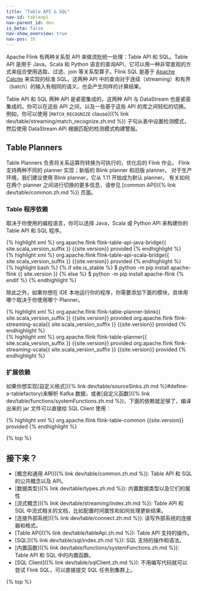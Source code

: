 ```yaml
---
title: "Table API & SQL"
nav-id: tableapi
nav-parent_id: dev
is_beta: false
nav-show_overview: true
nav-pos: 35
---
```

<!--
Licensed to the Apache Software Foundation (ASF) under one
or more contributor license agreements.  See the NOTICE file
distributed with this work for additional information
regarding copyright ownership.  The ASF licenses this file
to you under the Apache License, Version 2.0 (the
"License"); you may not use this file except in compliance
with the License.  You may obtain a copy of the License at

  http://www.apache.org/licenses/LICENSE-2.0

Unless required by applicable law or agreed to in writing,
software distributed under the License is distributed on an
"AS IS" BASIS, WITHOUT WARRANTIES OR CONDITIONS OF ANY
KIND, either express or implied.  See the License for the
specific language governing permissions and limitations
under the License.
-->

Apache Flink 有两种关系型 API 来做流批统一处理：Table API 和 SQL。Table API 是用于 Java，Scala 和 Python 语言的查询API，它可以用一种非常直观的方式来组合使用选取、过滤、join 等关系型算子。Flink SQL 是基于 [Apache Calcite](https://calcite.apache.org) 来实现的标准 SQL。这两种 API 中的查询对于连续（streaming）和有界（batch）的输入有相同的语义，也会产生同样的计算结果。

Table API 和 SQL 两种 API 是紧密集成的，这两种 API 与 DataStream 也是紧密集成的。你可以在这些 API 之间，以及一些基于这些 API 的库之间轻松的切换。例如，你可以使用 [`MATCH_RECOGNIZE` clause]({% link dev/table/streaming/match_recognize.zh.md %}) 子句从表中设置检测模式，然后使用 DataStream API 根据匹配的检测模式构建警报。

Table Planners
--------------------

Table Planners 负责将关系运算符转换为可执行的，优化后的 Flink 作业。
Flink 支持两种不同的 planner 实现；新版的 Blink planner 和旧版 planner。
对于生产环境，我们建议使用 Blink planner，它从 1.11 开始成为默认 planner。
有关如何在两个 planner 之间进行切换的更多信息，请参见 [common API]({% link dev/table/common.zh.md %}) 页面。

### Table 程序依赖

取决于你使用的编程语言，你可以选择 Java，Scala 或 Python API 来构建你的 Table API 和 SQL 程序。

<div class="codetabs" markdown="1">
<div data-lang="java" markdown="1">
{% highlight xml %}
<dependency>
  <groupId>org.apache.flink</groupId>
  <artifactId>flink-table-api-java-bridge{{ site.scala_version_suffix }}</artifactId>
  <version>{{site.version}}</version>
  <scope>provided</scope>
</dependency>
{% endhighlight %}
</div>
<div data-lang="scala" markdown="1">
{% highlight xml %}
<dependency>
  <groupId>org.apache.flink</groupId>
  <artifactId>flink-table-api-scala-bridge{{ site.scala_version_suffix }}</artifactId>
  <version>{{site.version}}</version>
  <scope>provided</scope>
</dependency>
{% endhighlight %}
</div>
<div data-lang="python">
{% highlight bash %}
{% if site.is_stable %}
$ python -m pip install apache-flink {{ site.version }}
{% else %}
$ python -m pip install apache-flink
{% endif %}
{% endhighlight %}
</div>
</div>

除此之外，如果你想在 IDE 本地运行你的程序，你需要添加下面的模块，具体用哪个取决于你使用哪个 Planner。

<div class="codetabs" markdown="1">
<div data-lang="Blink Planner" markdown="1">
{% highlight xml %}
<dependency>
  <groupId>org.apache.flink</groupId>
  <artifactId>flink-table-planner-blink{{ site.scala_version_suffix }}</artifactId>
  <version>{{site.version}}</version>
  <scope>provided</scope>
</dependency>
<dependency>
  <groupId>org.apache.flink</groupId>
  <artifactId>flink-streaming-scala{{ site.scala_version_suffix }}</artifactId>
  <version>{{site.version}}</version>
  <scope>provided</scope>
</dependency>
{% endhighlight %}
</div>
<div data-lang="Legacy Planner" markdown="1">
{% highlight xml %}
<dependency>
  <groupId>org.apache.flink</groupId>
  <artifactId>flink-table-planner{{ site.scala_version_suffix }}</artifactId>
  <version>{{site.version}}</version>
  <scope>provided</scope>
</dependency>
<dependency>
  <groupId>org.apache.flink</groupId>
  <artifactId>flink-streaming-scala{{ site.scala_version_suffix }}</artifactId>
  <version>{{site.version}}</version>
  <scope>provided</scope>
</dependency>
{% endhighlight %}
</div>
</div>

### 扩展依赖

如果你想实现[自定义格式]({% link dev/table/sourceSinks.zh.md %}#define-a-tablefactory)来解析 Kafka 数据，或者[自定义函数]({% link dev/table/functions/systemFunctions.zh.md %})，下面的依赖就足够了，编译出来的 jar 文件可以直接给 SQL Client 使用：

{% highlight xml %}
<dependency>
  <groupId>org.apache.flink</groupId>
  <artifactId>flink-table-common</artifactId>
  <version>{{site.version}}</version>
  <scope>provided</scope>
</dependency>
{% endhighlight %}

{% top %}

接下来？
-----------------

* [概念和通用 API]({% link dev/table/common.zh.md %}): Table API 和 SQL 的公共概念以及 API。
* [数据类型]({% link dev/table/types.zh.md %}): 内置数据类型以及它们的属性
* [流式概念]({% link dev/table/streaming/index.zh.md %}): Table API 和 SQL 中流式相关的文档，比如配置时间属性和如何处理更新结果。
* [连接外部系统]({% link dev/table/connect.zh.md %}): 读写外部系统的连接器和格式。
* [Table API]({% link dev/table/tableApi.zh.md %}): Table API 支持的操作。
* [SQL]({% link dev/table/sql/index.zh.md %}): SQL 支持的操作和语法。
* [内置函数]({% link dev/table/functions/systemFunctions.zh.md %}): Table API 和 SQL 中的内置函数。
* [SQL Client]({% link dev/table/sqlClient.zh.md %}): 不用编写代码就可以尝试 Flink SQL，可以直接提交 SQL 任务到集群上。

{% top %}
